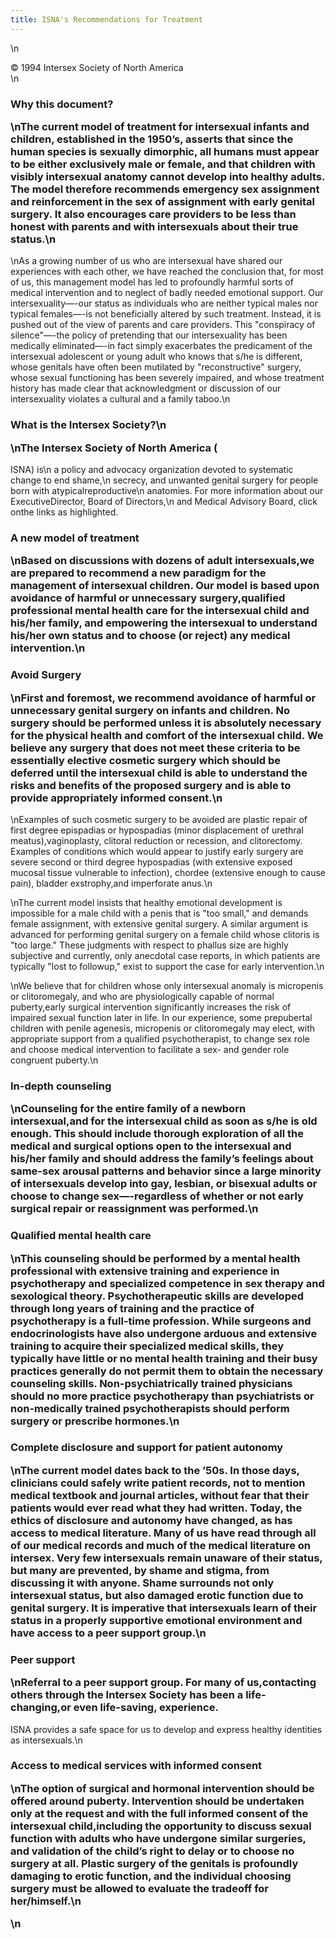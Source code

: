 ```yaml
---
title: ISNA's Recommendations for Treatment
---
```


\n 

&copy; 1994 Intersex Society of North America  
\n

### Why this document?<p class=m2>\nThe current model of treatment for intersexual infants and children, established in the 1950&#8217;s, asserts that since the human species is sexually dimorphic, all humans must appear to be either exclusively male or female, and that children with visibly intersexual anatomy cannot develop into healthy adults. The model therefore recommends emergency sex assignment and reinforcement in the sex of assignment with early genital surgery. It also encourages care providers to be less than honest with parents and with intersexuals about their true status.\n

  
  
\nAs a growing number of us who are intersexual have shared our experiences with each other, we have reached the conclusion that, for most of us, this management model has led to profoundly harmful sorts of medical intervention and to neglect of badly needed emotional support. Our intersexuality&#8212;-our status as individuals who are neither typical males nor typical females&#8212;-is not beneficially altered by such treatment. Instead, it is pushed out of the view of parents and care providers. This "conspiracy of silence"&#8212;-the policy of pretending that our intersexuality has been medically eliminated&#8212;-in fact simply exacerbates the predicament of the intersexual adolescent or young adult who knows that s/he is different, whose genitals have often been mutilated by "reconstructive" surgery, whose sexual functioning has been severely impaired, and whose treatment history has made clear that acknowledgment or discussion of our intersexuality violates a cultural and a family taboo.\n</P>

### What is the Intersex Society?\n<p class=m2>\nThe Intersex Society of North America (

<span class="caps">ISNA</span>) is\n a policy and advocacy organization devoted to systematic change to end shame,\n secrecy, and unwanted genital surgery for people born with atypicalreproductive\n anatomies. For more information about our ExecutiveDirector, Board of Directors,\n and Medical Advisory Board, click onthe links as highlighted.</P>

### A new model of treatment<p class=m2>\nBased on discussions with dozens of adult intersexuals,we are prepared to recommend a new paradigm for the management of intersexual children. Our model is based upon avoidance of harmful or unnecessary surgery,qualified professional mental health care for the intersexual child and his/her family, and empowering the intersexual to understand his/her own status and to choose (or reject) any medical intervention.\n</P>

### Avoid Surgery<p class=m2>\nFirst and foremost, we recommend avoidance of harmful or unnecessary genital surgery on infants and children. No surgery should be performed unless it is absolutely necessary for the physical health and comfort of the intersexual child. We believe any surgery that does not meet these criteria to be essentially elective cosmetic surgery which should be deferred until the intersexual child is able to understand the risks and benefits of the proposed surgery and is able to provide appropriately informed consent.\n

  
  
\nExamples of such cosmetic surgery to be avoided are plastic repair of first degree epispadias or hypospadias (minor displacement of urethral meatus),vaginoplasty, clitoral reduction or recession, and clitorectomy. Examples of conditions which would appear to justify early surgery are severe second or third degree hypospadias (with extensive exposed mucosal tissue vulnerable to infection), chordee (extensive enough to cause pain), bladder exstrophy,and imperforate anus.\n  
  
\nThe current model insists that healthy emotional development is impossible for a male child with a penis that is "too small," and demands female assignment, with extensive genital surgery. A similar argument is advanced for performing genital surgery on a female child whose clitoris is "too large." These judgments with respect to phallus size are highly subjective and currently, only anecdotal case reports, in which patients are typically "lost to followup," exist to support the case for early intervention.\n  
  
\nWe believe that for children whose only intersexual anomaly is micropenis or clitoromegaly, and who are physiologically capable of normal puberty,early surgical intervention significantly increases the risk of impaired sexual function later in life. In our experience, some prepubertal children with penile agenesis, micropenis or clitoromegaly may elect, with appropriate support from a qualified psychotherapist, to change sex role and choose medical intervention to facilitate a sex- and gender role congruent puberty.\n</P>

### In-depth counseling<p class=m2>\nCounseling for the entire family of a newborn intersexual,and for the intersexual child as soon as s/he is old enough. This should include thorough exploration of all the medical and surgical options open to the intersexual and his/her family and should address the family&#8217;s feelings about same-sex arousal patterns and behavior since a large minority of intersexuals develop into gay, lesbian, or bisexual adults or choose to change sex&#8212;-regardless of whether or not early surgical repair or reassignment was performed.\n</P>

### Qualified mental health care<p class=m2>\nThis counseling should be performed by a mental health professional with extensive training and experience in psychotherapy and specialized competence in sex therapy and sexological theory. Psychotherapeutic skills are developed through long years of training and the practice of psychotherapy is a full-time profession. While surgeons and endocrinologists have also undergone arduous and extensive training to acquire their specialized medical skills, they typically have little or no mental health training and their busy practices generally do not permit them to obtain the necessary counseling skills. Non-psychiatrically trained physicians should no more practice psychotherapy than psychiatrists or non-medically trained psychotherapists should perform surgery or prescribe hormones.\n</P>

### Complete disclosure and support for patient autonomy<p class=m2>\nThe current model dates back to the &#8217;50s. In those days, clinicians could safely write patient records, not to mention medical textbook and journal articles, without fear that their patients would ever read what they had written. Today, the ethics of disclosure and autonomy have changed, as has access to medical literature. Many of us have read through all of our medical records and much of the medical literature on intersex. Very few intersexuals remain unaware of their status, but many are prevented, by shame and stigma, from discussing it with anyone. Shame surrounds not only intersexual status, but also damaged erotic function due to genital surgery. It is imperative that intersexuals learn of their status in a properly supportive emotional environment and have access to a peer support group.\n</P>

### Peer support<p class=m2>\nReferral to a peer support group. For many of us,contacting others through the Intersex Society has been a life-changing,or even life-saving, experience. 

<span class="caps">ISNA</span> provides a safe space for us to develop and express healthy identities as intersexuals.\n</P>

### Access to medical services with informed consent<p class=m2>\nThe option of surgical and hormonal intervention should be offered around puberty. Intervention should be undertaken only at the request and with the full informed consent of the intersexual child,including the opportunity to discuss sexual function with adults who have undergone similar surgeries, and validation of the child&#8217;s right to delay or to choose no surgery at all. Plastic surgery of the genitals is profoundly damaging to erotic function, and the individual choosing surgery must be allowed to evaluate the tradeoff for her/himself.\n</p>\n